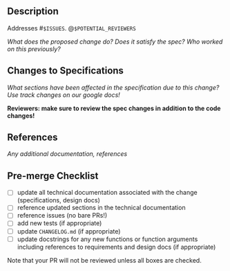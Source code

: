 ## Description

Addresses #`$ISSUES`. @`$POTENTIAL_REVIEWERS`

*What does the proposed change do? Does it satisfy the spec? Who worked on this previously?*

## Changes to Specifications

*What sections have been affected in the specification due to this change? Use track changes on our google docs!*

**Reviewers: make sure to review the spec changes in addition to the code changes!**

## References

*Any additional documentation, references*

## Pre-merge Checklist
- [ ] update all technical documentation associated with the change (specifications, design docs)
- [ ] reference updated sections in the technical documentation
- [ ] reference issues (no bare PRs!)
- [ ] add new tests (if appropriate)
- [ ] update `CHANGELOG.md` (if appropriate)
- [ ] update docstrings for any new functions or function arguments including references to requirements and design docs (if appropriate)

Note that your PR will not be reviewed unless all boxes are checked.

